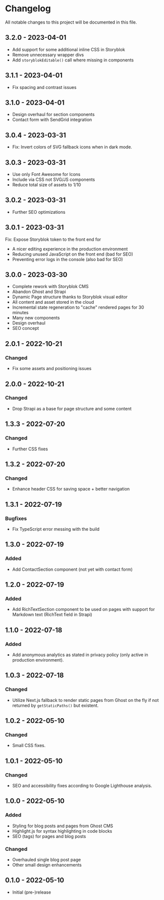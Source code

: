 # Changelog

All notable changes to this project will be documented in this file.

## 3.2.0 - 2023-04-01

- Add support for some additional inline CSS in Storyblok
- Remove unnecessary wrapper divs
- Add `storyblokEditable()` call where missing in components

## 3.1.1 - 2023-04-01

- Fix spacing and contrast issues

## 3.1.0 - 2023-04-01

- Design overhaul for section components
- Contact form with SendGrid integration

## 3.0.4 - 2023-03-31

- Fix: Invert colors of SVG fallback icons when in dark mode.

## 3.0.3 - 2023-03-31

- Use only Font Awesome for Icons
- Include via CSS not SVG/JS components
- Reduce total size of assets to 1/10

## 3.0.2 - 2023-03-31

- Further SEO optimizations

## 3.0.1 - 2023-03-31

Fix: Expose Storyblok token to the front end for

- A nicer editing experience in the production environment
- Reducing unused JavaScript on the front end (bad for SEO)
- Preventing error logs in the console (also bad for SEO)

## 3.0.0 - 2023-03-30

- Complete rework with Storyblok CMS
- Abandon Ghost and Strapi
- Dynamic Page structure thanks to Storyblok visual editor
- All content and asset stored in the cloud
- Incremental state regeneration to "cache" rendered pages for 30 minutes
- Many new components
- Design overhaul
- SEO concept

## 2.0.1 - 2022-10-21

### Changed

- Fix some assets and positioning issues

## 2.0.0 - 2022-10-21

### Changed

- Drop Strapi as a base for page structure and some content

## 1.3.3 - 2022-07-20

### Changed

- Further CSS fixes

## 1.3.2 - 2022-07-20

### Changed

- Enhance header CSS for saving space + better navigation

## 1.3.1 - 2022-07-19

### Bugfixes

- Fix TypeScript error messing with the build

## 1.3.0 - 2022-07-19

### Added

- Add ContactSection component (not yet with contact form)

## 1.2.0 - 2022-07-19

### Added

- Add RichTextSection component to be used on pages with support for Markdown text (RichText field in Strapi)

## 1.1.0 - 2022-07-18

### Added

- Add anonymous analytics as stated in privacy policy (only active in production environment).

## 1.0.3 - 2022-07-18

### Changed

- Utilize Next.js fallback to render static pages from Ghost on the fly if not returned by `getStaticPaths()` but existent.

## 1.0.2 - 2022-05-10

### Changed

- Small CSS fixes.

## 1.0.1 - 2022-05-10

### Changed

- SEO and accessibility fixes according to Google Lighthouse analysis.

## 1.0.0 - 2022-05-10

### Added

- Styling for blog posts and pages from Ghost CMS
- Highlight.js for syntax highlighting in code blocks
- SEO (tags) for pages and blog posts

### Changed

- Overhauled single blog post page
- Other small design enhancements

## 0.1.0 - 2022-05-10

- Initial (pre-)release
